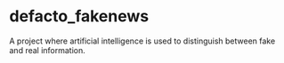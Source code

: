 # defacto_fakenews
A project where artificial intelligence is used to distinguish between fake and real information.

